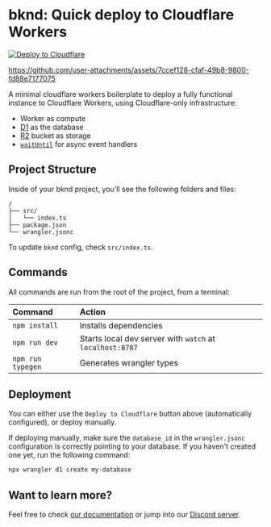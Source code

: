 # bknd: Quick deploy to Cloudflare Workers

[![Deploy to Cloudflare](https://deploy.workers.cloudflare.com/button)](https://deploy.workers.cloudflare.com/?url=https://github.com/bknd/bknd-cloudflare-deploy)

https://github.com/user-attachments/assets/7ccef128-cfaf-49b8-9800-fd88e7177075

A minimal cloudflare workers boilerplate to deploy a fully functional instance to Cloudflare Workers, using Cloudflare-only infrastructure:

-  Worker as compute
-  [D1](https://developers.cloudflare.com/d1/) as the database
-  [R2](https://developers.cloudflare.com/r2/) bucket as storage
-  [`waitUntil`](https://developers.cloudflare.com/workers/runtime-apis/context/#waituntil) for async event handlers

## Project Structure

Inside of your bknd project, you'll see the following folders and files:

```text
/
├── src/
│   └── index.ts
├── package.json
└── wrangler.jsonc
```

To update `bknd` config, check `src/index.ts`.

## Commands

All commands are run from the root of the project, from a terminal:

| Command           | Action                                                   |
| :---------------- | :------------------------------------------------------- |
| `npm install`     | Installs dependencies                                    |
| `npm run dev`     | Starts local dev server with `watch` at `localhost:8787` |
| `npm run typegen` | Generates wrangler types                                 |

## Deployment

You can either use the `Deploy to Cloudflare` button above (automatically configured), or deploy manually.

If deploying manually, make sure the `database_id` in the `wrangler.jsonc` configuration is correctly pointing to your database. If you haven't created one yet, run the following command:

```sh
npx wrangler d1 create my-database
```

## Want to learn more?

Feel free to check [our documentation](https://docs.bknd.io/integration/cloudflare) or jump into our [Discord server](https://discord.gg/952SFk8Tb8).
